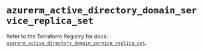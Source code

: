 # `azurerm_active_directory_domain_service_replica_set`

Refer to the Terraform Registry for docs: [`azurerm_active_directory_domain_service_replica_set`](https://registry.terraform.io/providers/hashicorp/azurerm/3.101.0/docs/resources/active_directory_domain_service_replica_set).
